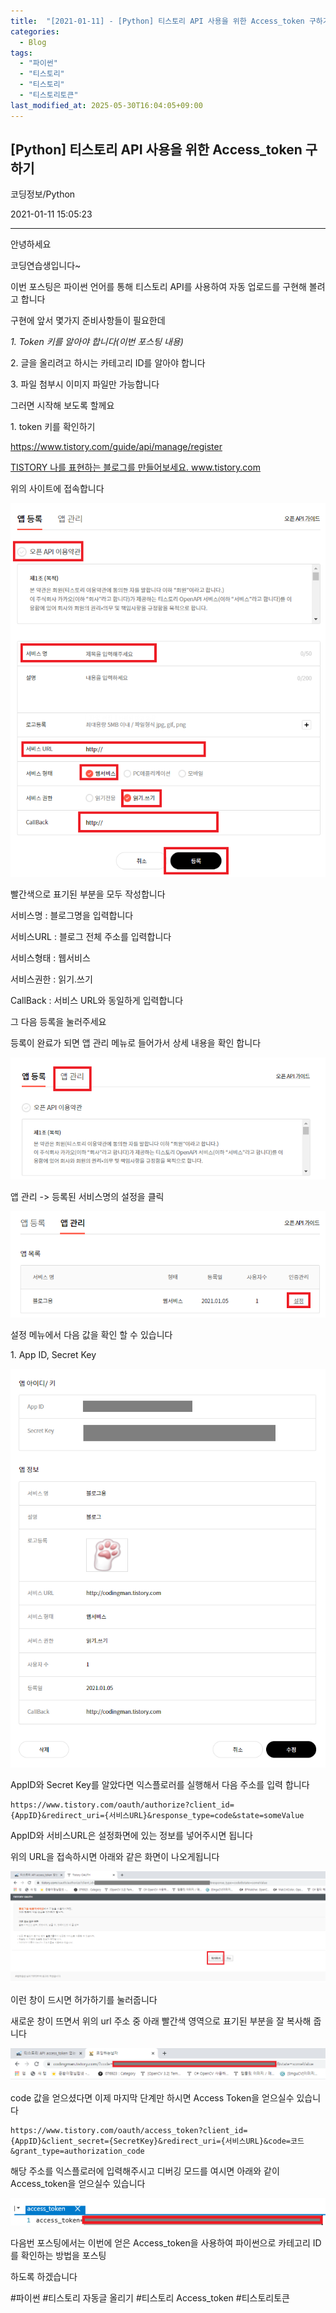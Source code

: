 ```yaml
---
title:  "[2021-01-11] - [Python] 티스토리 API 사용을 위한 Access_token 구하기"
categories:
  - Blog
tags:
  - "파이썬"
  - "티스토리"
  - "티스토리"
  - "티스토리토큰"
last_modified_at: 2025-05-30T16:04:05+09:00
---
```


## [Python] 티스토리 API 사용을 위한 Access_token 구하기

코딩정보/Python

2021-01-11 15:05:23

* * *

안녕하세요

코딩연습생입니다~

이번 포스팅은 파이썬 언어를 통해 티스토리 API를 사용하여 자동 업로드를 구현해 볼려고 합니다

구현에 앞서 몇가지 준비사항들이 필요한데

_1\. Token 키를 알아야 합니다(이번 포스팅 내용)_

2\. 글을 올리려고 하시는 카테고리 ID를 알아야 합니다

3\. 파일 첨부시 이미지 파일만 가능합니다

그러면 시작해 보도록 할께요

1\. token 키를 확인하기

<https://www.tistory.com/guide/api/manage/register>

[ TISTORY 나를 표현하는 블로그를 만들어보세요. www.tistory.com
](https://www.tistory.com/guide/api/manage/register)

위의 사이트에 접속합니다

![](/assets/images/python_티스토리_api_사용을_위한_access_token_구하기/img.png)

빨간색으로 표기된 부분을 모두 작성합니다

서비스명 : 블로그명을 입력합니다

서비스URL : 블로그 전체 주소를 입력합니다

서비스형태 : 웹서비스

서비스권한 : 읽기.쓰기

CallBack : 서비스 URL와 동일하게 입력합니다

그 다음 등록을 눌러주세요

등록이 완료가 되면 앱 관리 메뉴로 들어가서 상세 내용을 확인 합니다

![](/assets/images/python_티스토리_api_사용을_위한_access_token_구하기/img_1.png)

앱 관리 -> 등록된 서비스명의 설정을 클릭

![](/assets/images/python_티스토리_api_사용을_위한_access_token_구하기/img_2.png)

설정 메뉴에서 다음 값을 확인 할 수 있습니다

1\. App ID, Secret Key

![](/assets/images/python_티스토리_api_사용을_위한_access_token_구하기/img_3.png)

AppID와 Secret Key를 알았다면 익스플로러를 실행해서 다음 주소를 입력 합니다

    
    
    https://www.tistory.com/oauth/authorize?client_id={AppID}&redirect_uri={서비스URL}&response_type=code&state=someValue

AppID와 서비스URL은 설정화면에 있는 정보를 넣어주시면 됩니다

위의 URL을 접속하시면 아래와 같은 화면이 나오게됩니다

![](/assets/images/python_티스토리_api_사용을_위한_access_token_구하기/img_4.png)

이런 창이 드시면 허가하기를 눌러줍니다

새로운 창이 뜨면서 위의 url 주소 중 아래 빨간색 영역으로 표기된 부분을 잘 복사해 줍니다

![](/assets/images/python_티스토리_api_사용을_위한_access_token_구하기/img_5.png)

code 값을 얻으셨다면 이제 마지막 단계만 하시면 Access Token을 얻으실수 있습니다

    
    
    https://www.tistory.com/oauth/access_token?client_id={AppID}&client_secret={SecretKey}&redirect_uri={서비스URL}&code=코드&grant_type=authorization_code

해당 주소를 익스플로러에 입력해주시고 디버깅 모드를 여시면 아래와 같이 Access_token을 얻으실수 있습니다

![](/assets/images/python_티스토리_api_사용을_위한_access_token_구하기/img_6.png)

다음번 포스팅에서는 이번에 얻은 Access_token을 사용하여 파이썬으로 카테고리 ID를 확인하는 방법을 포스팅

하도록 하겠습니다

  

#파이썬 #티스토리 자동글 올리기 #티스토리 Access_token #티스토리토큰

